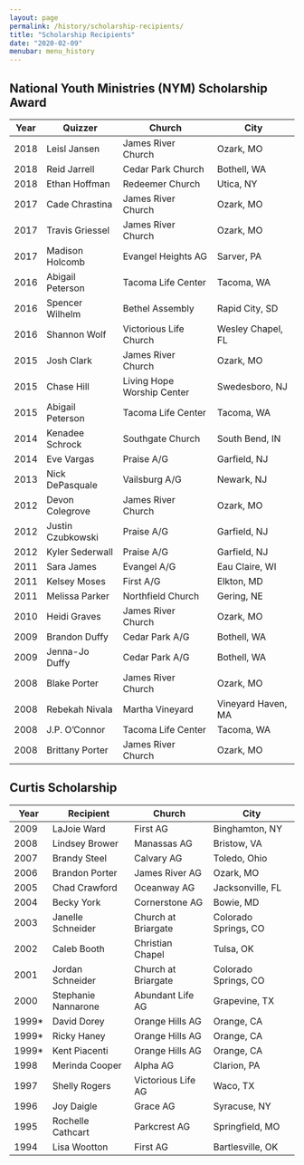 ```yaml
---
layout: page
permalink: /history/scholarship-recipients/
title: "Scholarship Recipients"
date: "2020-02-09"
menubar: menu_history
---
```


## National Youth Ministries (NYM) Scholarship Award

| Year | Quizzer           | Church                     | City               |
|------|-------------------|----------------------------|--------------------|
| 2018 | Leisl Jansen      | James River Church         | Ozark, MO          |
| 2018 | Reid Jarrell      | Cedar Park Church          | Bothell, WA        |
| 2018 | Ethan Hoffman     | Redeemer Church            | Utica, NY          |
| 2017 | Cade Chrastina    | James River Church         | Ozark, MO          |
| 2017 | Travis Griessel   | James River Church         | Ozark, MO          |
| 2017 | Madison Holcomb   | Evangel Heights AG         | Sarver, PA         |
| 2016 | Abigail Peterson  | Tacoma Life Center         | Tacoma, WA         |
| 2016 | Spencer Wilhelm   | Bethel Assembly            | Rapid City, SD     |
| 2016 | Shannon Wolf      | Victorious Life Church     | Wesley Chapel, FL  |
| 2015 | Josh Clark        | James River Church         | Ozark, MO          |
| 2015 | Chase Hill        | Living Hope Worship Center | Swedesboro, NJ     |
| 2015 | Abigail Peterson  | Tacoma Life Center         | Tacoma, WA         |
| 2014 | Kenadee Schrock   | Southgate Church           | South Bend, IN     |
| 2014 | Eve Vargas        | Praise A/G                 | Garfield, NJ       |
| 2013 | Nick DePasquale   | Vailsburg A/G              | Newark, NJ         |
| 2012 | Devon Colegrove   | James River Church         | Ozark, MO          |
| 2012 | Justin Czubkowski | Praise A/G                 | Garfield, NJ       |
| 2012 | Kyler Sederwall   | Praise A/G                 | Garfield, NJ       |
| 2011 | Sara James        | Evangel A/G                | Eau Claire, WI     |
| 2011 | Kelsey Moses      | First A/G                  | Elkton, MD         |
| 2011 | Melissa Parker    | Northfield Church          | Gering, NE         |
| 2010 | Heidi Graves      | James River Church         | Ozark, MO          |
| 2009 | Brandon Duffy     | Cedar Park A/G             | Bothell, WA        |
| 2009 | Jenna-Jo Duffy    | Cedar Park A/G             | Bothell, WA        |
| 2008 | Blake Porter      | James River Church         | Ozark, MO          |
| 2008 | Rebekah Nivala    | Martha Vineyard            | Vineyard Haven, MA |
| 2008 | J.P. O’Connor     | Tacoma Life Center         | Tacoma, WA         |
| 2008 | Brittany Porter   | James River Church         | Ozark, MO          |

## Curtis Scholarship

| Year   | Recipient           | Church              | City                 |
|--------|---------------------|---------------------|----------------------|
| 2009   | LaJoie Ward         | First AG            | Binghamton, NY       |
| 2008   | Lindsey Brower      | Manassas AG         | Bristow, VA          |
| 2007   | Brandy Steel        | Calvary AG          | Toledo, Ohio         |
| 2006   | Brandon Porter      | James River AG      | Ozark, MO            |
| 2005   | Chad Crawford       | Oceanway AG         | Jacksonville, FL     |
| 2004   | Becky York          | Cornerstone AG      | Bowie, MD            |
| 2003   | Janelle Schneider   | Church at Briargate | Colorado Springs, CO |
| 2002   | Caleb Booth         | Christian Chapel    | Tulsa, OK            |
| 2001   | Jordan Schneider    | Church at Briargate | Colorado Springs, CO |
| 2000   | Stephanie Nannarone | Abundant Life AG    | Grapevine, TX        |
| 1999\* | David Dorey         | Orange Hills AG     | Orange, CA           |
| 1999\* | Ricky Haney         | Orange Hills AG     | Orange, CA           |
| 1999\* | Kent Piacenti       | Orange Hills AG     | Orange, CA           |
| 1998   | Merinda Cooper      | Alpha AG            | Clarion, PA          |
| 1997   | Shelly Rogers       | Victorious Life AG  | Waco, TX             |
| 1996   | Joy Daigle          | Grace AG            | Syracuse, NY         |
| 1995   | Rochelle Cathcart   | Parkcrest AG        | Springfield, MO      |
| 1994   | Lisa Wootton        | First AG            | Bartlesville, OK     |
